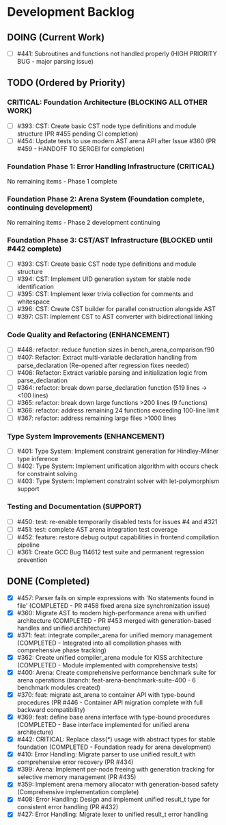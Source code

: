# Development Backlog

## DOING (Current Work)
- [ ] #441: Subroutines and functions not handled properly (HIGH PRIORITY BUG - major parsing issue)

## TODO (Ordered by Priority)

### CRITICAL: Foundation Architecture (BLOCKING ALL OTHER WORK)
- [ ] #393: CST: Create basic CST node type definitions and module structure (PR #455 pending CI completion)
- [ ] #454: Update tests to use modern AST arena API after Issue #360 (PR #459 - HANDOFF TO SERGEI for completion)

### Foundation Phase 1: Error Handling Infrastructure (CRITICAL)
No remaining items - Phase 1 complete

### Foundation Phase 2: Arena System (Foundation complete, continuing development)
No remaining items - Phase 2 development continuing

### Foundation Phase 3: CST/AST Infrastructure (BLOCKED until #442 complete)
- [ ] #393: CST: Create basic CST node type definitions and module structure
- [ ] #394: CST: Implement UID generation system for stable node identification  
- [ ] #395: CST: Implement lexer trivia collection for comments and whitespace
- [ ] #396: CST: Create CST builder for parallel construction alongside AST
- [ ] #397: CST: Implement CST to AST converter with bidirectional linking

### Code Quality and Refactoring (ENHANCEMENT)
- [ ] #448: refactor: reduce function sizes in bench_arena_comparison.f90
- [ ] #407: Refactor: Extract multi-variable declaration handling from parse_declaration (Re-opened after regression fixes needed)
- [ ] #406: Refactor: Extract variable parsing and initialization logic from parse_declaration
- [ ] #364: refactor: break down parse_declaration function (519 lines -> <100 lines)
- [ ] #365: refactor: break down large functions >200 lines (9 functions)
- [ ] #366: refactor: address remaining 24 functions exceeding 100-line limit
- [ ] #367: refactor: address remaining large files >1000 lines

### Type System Improvements (ENHANCEMENT)
- [ ] #401: Type System: Implement constraint generation for Hindley-Milner type inference
- [ ] #402: Type System: Implement unification algorithm with occurs check for constraint solving
- [ ] #403: Type System: Implement constraint solver with let-polymorphism support

### Testing and Documentation (SUPPORT)
- [ ] #450: test: re-enable temporarily disabled tests for issues #4 and #321
- [ ] #451: test: complete AST arena integration test coverage
- [ ] #452: feature: restore debug output capabilities in frontend compilation pipeline
- [ ] #361: Create GCC Bug 114612 test suite and permanent regression prevention

## DONE (Completed)
- [x] #457: Parser fails on simple expressions with 'No statements found in file' (COMPLETED - PR #458 fixed arena size synchronization issue)
- [x] #360: Migrate AST to modern high-performance arena with unified architecture (COMPLETED - PR #453 merged with generation-based handles and unified architecture)
- [x] #371: feat: integrate compiler_arena for unified memory management (COMPLETED - Integrated into all compilation phases with comprehensive phase tracking)
- [x] #362: Create unified compiler_arena module for KISS architecture (COMPLETED - Module implemented with comprehensive tests)
- [x] #400: Arena: Create comprehensive performance benchmark suite for arena operations (branch: feat-arena-benchmark-suite-400 - 6 benchmark modules created)
- [x] #370: feat: migrate ast_arena to container API with type-bound procedures (PR #446 - Container API migration complete with full backward compatibility)
- [x] #369: feat: define base arena interface with type-bound procedures (COMPLETED - Base interface implemented for unified arena architecture)
- [x] #442: CRITICAL: Replace class(*) usage with abstract types for stable foundation (COMPLETED - Foundation ready for arena development)
- [x] #410: Error Handling: Migrate parser to use unified result_t with comprehensive error recovery (PR #434)
- [x] #399: Arena: Implement per-node freeing with generation tracking for selective memory management (PR #435)
- [x] #359: Implement arena memory allocator with generation-based safety (Comprehensive implementation complete)
- [x] #408: Error Handling: Design and implement unified result_t type for consistent error handling (PR #432)
- [x] #427: Error Handling: Migrate lexer to unified result_t error handling
